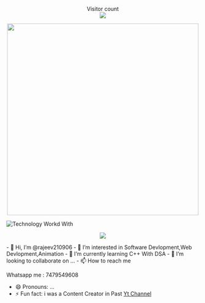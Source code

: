 <p align="center"> 
Visitor count<br>
  <img src="https://profile-counter.glitch.me/knownblackhat/count.svg" />
</p>
<p align="center"> 
<img height=500 width=500 src="https://images.genius.com/e835c70a074e8bb00192047da3de2a0e.1000x1000x1.jpg"/>
</p>

![Technology Workd With](https://skillicons.dev/icons?i=prisma,graphql,docker,git,js,typescript,githubactions,react,nextjs,linux,discord,md,mongodb,mysql,bash,py,regex,rust,vim,neovim,flask,lua,tailwind,bootstrap,nginx,svelte,php,c,kubernetes,bun,aws,gcp,azure,bots,fastapi,github,gitlab,kali,arch,debian,md,nodejs,npm,raspberrypi,redis,vite,yarn)
<p align="center"> 
  <img src="https://github-readme-stats.vercel.app/api?username=KnownBlackHat&show_icons=true&theme=transparent"/>
</p>
- 👋 Hi, I’m @rajeev210906
- 👀 I’m interested in Software Devlopment,Web Devlopment,Animation
- 🌱 I’m currently learning C++ With DSA
- 💞️ I’m looking to collaborate on ...
- 📫 How to reach me 

Whatsapp me : 7479549608

- 😄 Pronouns: ...
- ⚡ Fun fact: i was a Content Creator in Past [Yt Channel](https://www.youtube.com/@ranjantech07)

<!---
rajeev210906/rajeev210906 is a ✨ special ✨ repository because its `README.md` (this file) appears on your GitHub profile.
You can click the Preview link to take a look at your changes.
--->
